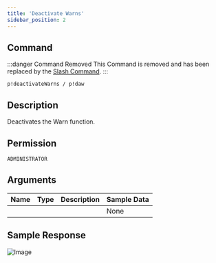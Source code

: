 ```yaml
---
title: 'Deactivate Warns'
sidebar_position: 2
---
```


## Command
:::danger Command Removed
This Command is removed and has been replaced by the [Slash Command](../../admins/warns).
:::
```
p!deactivateWarns / p!daw
```

## Description
Deactivates the Warn function.

## Permission
`ADMINISTRATOR`

## Arguments
| Name | Type | Description | Sample Data |
| ---- | ---- | ----------- | ----------- |
|  |  |  | None |

## Sample Response
![Image](https://cdn.herrtxbias.net/Discord_C6S9TYB0dV.png)
